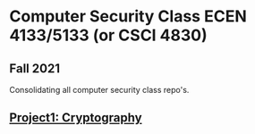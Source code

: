 # Computer Security Class ECEN 4133/5133 (or CSCI 4830)
## Fall 2021
Consolidating all computer security class repo's.

## [Project1: Cryptography](https://github.com/Mark-Davis-W/Computer_Security_class/tree/master/Project1)
